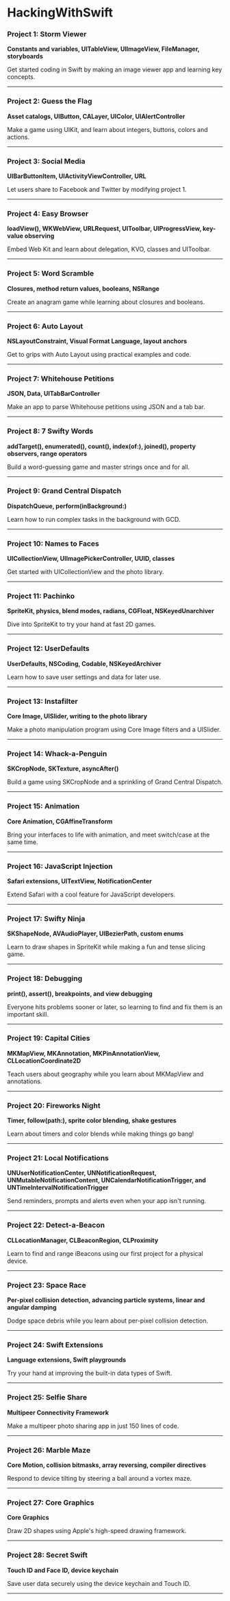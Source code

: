 # HackingWithSwift

### Project 1: Storm Viewer 
**Constants and variables, UITableView, UIImageView, FileManager, storyboards**

Get started coding in Swift by making an image viewer app and learning key concepts.

---

### Project 2: Guess the Flag
**Asset catalogs, UIButton, CALayer, UIColor, UIAlertController**

Make a game using UIKit, and learn about integers, buttons, colors and actions.

---

### Project 3: Social Media
**UIBarButtonItem, UIActivityViewController, URL**

Let users share to Facebook and Twitter by modifying project 1.

---

### Project 4: Easy Browser
**loadView(), WKWebView, URLRequest, UIToolbar, UIProgressView, key-value observing**

Embed Web Kit and learn about delegation, KVO, classes and UIToolbar.

---

### Project 5: Word Scramble
**Closures, method return values, booleans, NSRange**

Create an anagram game while learning about closures and booleans.

---

### Project 6: Auto Layout
**NSLayoutConstraint, Visual Format Language, layout anchors**

Get to grips with Auto Layout using practical examples and code.

---

### Project 7: Whitehouse Petitions
**JSON, Data, UITabBarController**

Make an app to parse Whitehouse petitions using JSON and a tab bar.

---

### Project 8: 7 Swifty Words
**addTarget(), enumerated(), count(), index(of:), joined(), property observers, range operators**

Build a word-guessing game and master strings once and for all.

---

### Project 9: Grand Central Dispatch
**DispatchQueue, perform(inBackground:)**

Learn how to run complex tasks in the background with GCD.

---

### Project 10: Names to Faces
**UICollectionView, UIImagePickerController, UUID, classes**

Get started with UICollectionView and the photo library.

---

### Project 11: Pachinko
**SpriteKit, physics, blend modes, radians, CGFloat, NSKeyedUnarchiver**

Dive into SpriteKit to try your hand at fast 2D games.

---

### Project 12: UserDefaults
**UserDefaults, NSCoding, Codable, NSKeyedArchiver**

Learn how to save user settings and data for later use.

---

### Project 13: Instafilter
**Core Image, UISlider, writing to the photo library**

Make a photo manipulation program using Core Image filters and a UISlider.

---

### Project 14: Whack-a-Penguin
**SKCropNode, SKTexture, asyncAfter()**

Build a game using SKCropNode and a sprinkling of Grand Central Dispatch.

---

### Project 15: Animation
**Core Animation, CGAffineTransform**

Bring your interfaces to life with animation, and meet switch/case at the same time.

---

### Project 16: JavaScript Injection
**Safari extensions, UITextView, NotificationCenter**

Extend Safari with a cool feature for JavaScript developers.

---

### Project 17: Swifty Ninja
**SKShapeNode, AVAudioPlayer, UIBezierPath, custom enums**

Learn to draw shapes in SpriteKit while making a fun and tense slicing game.

---

### Project 18: Debugging
**print(), assert(), breakpoints, and view debugging**

Everyone hits problems sooner or later, so learning to find and fix them is an important skill.

---

### Project 19: Capital Cities
**MKMapView, MKAnnotation, MKPinAnnotationView, CLLocationCoordinate2D**

Teach users about geography while you learn about MKMapView and annotations.

---

### Project 20: Fireworks Night
**Timer, follow(path:), sprite color blending, shake gestures**

Learn about timers and color blends while making things go bang!

---

### Project 21: Local Notifications
**UNUserNotificationCenter, UNNotificationRequest, UNMutableNotificationContent, UNCalendarNotificationTrigger, and UNTimeIntervalNotificationTrigger**

Send reminders, prompts and alerts even when your app isn't running.

---

### Project 22: Detect-a-Beacon
**CLLocationManager, CLBeaconRegion, CLProximity**

Learn to find and range iBeacons using our first project for a physical device.

---

### Project 23: Space Race
**Per-pixel collision detection, advancing particle systems, linear and angular damping**

Dodge space debris while you learn about per-pixel collision detection.

---

### Project 24: Swift Extensions
**Language extensions, Swift playgrounds**

Try your hand at improving the built-in data types of Swift.

---

### Project 25: Selfie Share
**Multipeer Connectivity Framework**

Make a multipeer photo sharing app in just 150 lines of code.

---

### Project 26: Marble Maze
**Core Motion, collision bitmasks, array reversing, compiler directives**

Respond to device tilting by steering a ball around a vortex maze.

---

### Project 27: Core Graphics
**Core Graphics**

Draw 2D shapes using Apple's high-speed drawing framework.

---

### Project 28: Secret Swift
**Touch ID and Face ID, device keychain**

Save user data securely using the device keychain and Touch ID.

---
